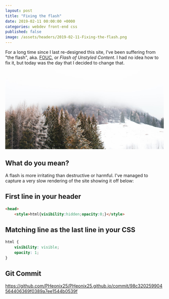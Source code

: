 ```yaml
---
layout: post
title: "Fixing the flash"
date: 2019-02-11 00:00:00 +0000
categories: webdev front-end css
published: false
image: /assets/headers/2019-02-11-Fixing-the-flash.png
---
```


For a long time since I last re-designed this site, I've been suffering from "the flash", aka. [FOUC](https://en.wikipedia.org/wiki/FOUC), or _Flash of Unstyled Content_. I had no idea how to fix it, but today was the day that I decided to change that.

<!--description-->

![2019-02-11-Fixing-the-flash](/assets/headers/2019-02-11-Fixing-the-flash.png)


## What do you mean?

A flash is more irritating than destructive or harmful. I've managed to capture a very slow rendering of the site showing it off below:


## First line in your header

```html
<head>
    <style>html{visibility:hidden;opacity:0;}</style>
```

## Matching line as the last line in your CSS

```css
html {
    visibility: visible;
    opacity: 1;
}
```

## Git Commit

https://github.com/PHeonix25/PHeonix25.github.io/commit/98c320259904564406369f0389a7ee1544b0539f
